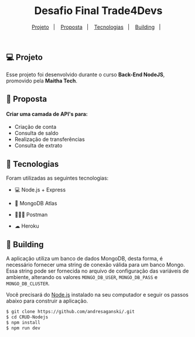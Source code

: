 <h1 align="center">
  Desafio Final Trade4Devs
</h1>

<p align="center">
   <a href="#💻-projeto">Projeto</a>&nbsp;&nbsp;&nbsp;|&nbsp;&nbsp;&nbsp;
  <a href="#📃-proposta">Proposta</a>&nbsp;&nbsp;&nbsp;|&nbsp;&nbsp;&nbsp;
  <a href="#🚀-tecnologias">Tecnologias</a>&nbsp;&nbsp;&nbsp;|&nbsp;&nbsp;&nbsp;
  <a href="#🔧-building">Building</a>&nbsp;&nbsp;&nbsp;|&nbsp;&nbsp;&nbsp;

</p>

<br>

## 💻 Projeto

Esse projeto foi desenvolvido durante o curso **Back-End NodeJS**, promovido pela **Maitha Tech**.
## 📃 Proposta

#### Criar uma camada de API's para: 
* Criação de conta
* Consulta de saldo
* Realização de transferências
* Consulta de extrato



## 🚀 Tecnologias

Foram utilizadas as seguintes tecnologias:

- 💻 Node.js + Express

- 🎲 MongoDB Atlas

- 👨🏻‍🚀 Postman

- ☁ Heroku

## 🔧 Building

A aplicação utiliza um banco de dados MongoDB, desta forma, é necessário fornecer uma string de conexão válida para um banco Mongo. Essa string pode ser fornecida no arquivo de configuração das variáveis de ambiente, alterando os valores  `MONGO_DB_USER`, `MONGO_DB_PASS` e `MONGO_DB_CLUSTER`.



Você precisará do [Node.js](https://nodejs.org) instalado na seu computador e seguir os passos abaixo para construir a aplicação.

```bash
$ git clone https://github.com/andresaganski/.git
$ cd CRUD-Nodejs
$ npm install
$ npm run dev
```
